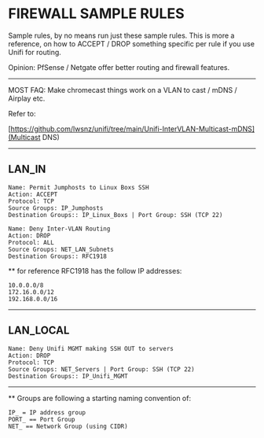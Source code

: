 # FIREWALL SAMPLE RULES

Sample rules, by no means run just these sample rules. 
This is more a reference, on how to ACCEPT / DROP something specific per rule if you use Unifi for routing.

Opinion: PfSense / Netgate offer better routing and firewall features.

----

MOST FAQ: Make chromecast things work on a VLAN to cast / mDNS / Airplay etc.

Refer to:

[https://github.com/lwsnz/unifi/tree/main/Unifi-InterVLAN-Multicast-mDNS](Multicast DNS)


----


## LAN_IN

```
Name: Permit Jumphosts to Linux Boxs SSH
Action: ACCEPT
Protocol: TCP
Source Groups: IP_Jumphosts 
Destination Groups:: IP_Linux_Boxs | Port Group: SSH (TCP 22)
```

```
Name: Deny Inter-VLAN Routing
Action: DROP
Protocol: ALL
Source Groups: NET_LAN_Subnets
Destination Groups:: RFC1918
```

** for reference RFC1918 has the follow IP addresses:
```
10.0.0.0/8
172.16.0.0/12
192.168.0.0/16
```

----

## LAN_LOCAL

```
Name: Deny Unifi MGMT making SSH OUT to servers
Action: DROP
Protocol: TCP
Source Groups: NET_Servers | Port Group: SSH (TCP 22)
Destination Groups:: IP_Unifi_MGMT
```

----

** Groups are following a starting naming convention of:
```
IP_ = IP address group
PORT_ == Port Group
NET_ == Network Group (using CIDR)